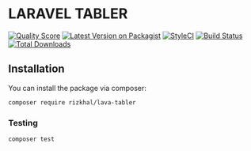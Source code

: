 # LARAVEL TABLER

[![Quality Score](https://scrutinizer-ci.com/g/codegoen/lava-tabler/badges/quality-score.png?b=master)](https://scrutinizer-ci.com/g/codegoen/lava-tabler/?branch=master)
[![Latest Version on Packagist](https://img.shields.io/packagist/v/rizkhal/:package_name.svg?style=flat-square)](https://packagist.org/packages/rizkhal/:package_name)
[![StyleCI](https://github.styleci.io/repos/268721029/shield?branch=master)](https://github.styleci.io/repos/268721029)
[![Build Status](https://scrutinizer-ci.com/g/codegoen/lava-tabler/badges/build.png?b=master)](https://scrutinizer-ci.com/g/codegoen/lava-tabler/build-status/master)
[![Total Downloads](https://img.shields.io/packagist/dt/rizkhal/:package_name.svg?style=flat-square)](https://packagist.org/packages/rizkhal/:package_name)

## Installation

You can install the package via composer:

```bash
composer require rizkhal/lava-tabler
```

### Testing

``` bash
composer test
```
